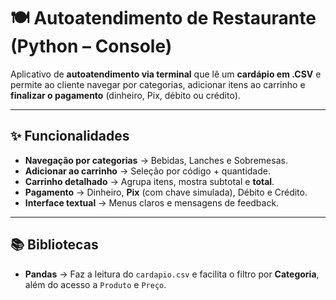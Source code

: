 # 🍽️ Autoatendimento de Restaurante (Python – Console)

Aplicativo de **autoatendimento via terminal** que lê um **cardápio em .CSV** e permite ao cliente navegar por categorias, adicionar itens ao carrinho e **finalizar o pagamento** (dinheiro, Pix, débito ou crédito).

---

## ✨ Funcionalidades

- **Navegação por categorias** → Bebidas, Lanches e Sobremesas.
- **Adicionar ao carrinho** → Seleção por código + quantidade.
- **Carrinho detalhado** → Agrupa itens, mostra subtotal e **total**.
- **Pagamento** → Dinheiro, **Pix** (com chave simulada), Débito e Crédito.
- **Interface textual** → Menus claros e mensagens de feedback.

---

## 📚 Bibliotecas

- **Pandas** → Faz a leitura do `cardapio.csv` e facilita o filtro por **Categoria**, além do acesso a `Produto` e `Preço`.
